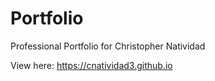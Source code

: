 # Portfolio

Professional Portfolio for Christopher Natividad

View here: https://cnatividad3.github.io